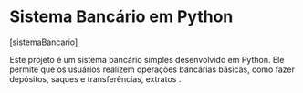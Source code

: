 # Sistema Bancário em Python

[sistemaBancario]

Este projeto é um sistema bancário simples desenvolvido em Python. Ele permite que os usuários realizem operações bancárias básicas, como fazer depósitos, saques e transferências, extratos .
